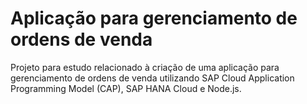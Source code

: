 # Aplicação para gerenciamento de ordens de venda

Projeto para estudo relacionado à criação de uma aplicação para gerenciamento de ordens de venda utilizando SAP Cloud Application Programming Model (CAP), SAP HANA Cloud e Node.js.